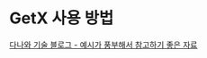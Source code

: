 # GetX 사용 방법

[다나와 기술 블로그 - 예시가 풍부해서 참고하기 좋은 자료](https://danawalab.github.io/flutter/2022/08/05/Flutter-Getx.html)
